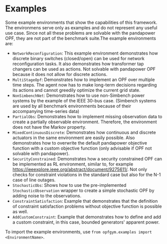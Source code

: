 # Examples
Some example environments that show the capabilities of this framework. 
The environmens serve only as examples and do not represent any useful use case.
Since not all these problems are solvable with the pandapower OPF, they are not part of
the benchmark suite.The example environments are:

* `NetworkReconfiguration`: This example environment demonstrates how discrete 
binary switches (closed/open) can be used for network reconfiguration tasks. 
It also demonstrates how transformer tap changers can be used as actions. 
Not solvable with pandapower OPF because it does not allow for discrete actions. 
* `MultiStageOpf`: Demonstrates how to implement an OPF over multiple time steps. 
The agent now has to make long-term decisions regarding its actions and cannot 
greedily optimize the current grid state. 
* `NonSimbenchNet`: Demonstrates how to use non-Simbench power systems by the 
example of the IEEE 30-bus case. (Simbench systems are used by all benchmark 
environments because of their accompanying time-series data)
* `PartialObs`: Demonstrates how to implement missing observation data to 
create a partially observable environment. Therefore, the environment does 
not have the Markov property. 
* `MixedContinuousDiscrete`: Demonstrates how continuous and discrete actuators
in the same environment are easily possible. Also demonstrates how to overwrite
the default pandapower objective function with a custom objective function
(only advisable if OPF not solvable with pandapower).
* `SecurityConstrained`: Demonstrates how a security constrained OPF can be 
implemented as RL environment, similar to, for example 
https://ieeexplore.ieee.org/abstract/document/9275611/. 
Not only checks for constraint violations in the standard case but also for the 
N-1 case of line outages. 
* `StochasticObs`: Shows how to use the pre-implemented `StochasticObservation` 
wrapper to create a simple stochastic OPF by adding noise to the observations. 
* `ConstraintSatisfaction`: Example that demonstrates that the definition of 
constraint satisfaction problems without objective function is possible as well.
* `AddCustomConstraint`: Example that demonstrates how to define and add a 
custom constraint, in this case, bounded generators' apparent power. 

To import the example environments, use `from opfgym.examples import <EnvironmentName>`.